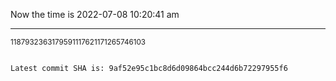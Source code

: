Now the time is 2022-07-08 10:20:41 am

---

<small>1187932363179591117621171265746103</small>

```txt

Latest commit SHA is: 9af52e95c1bc8d6d09864bcc244d6b72297955f6
```
